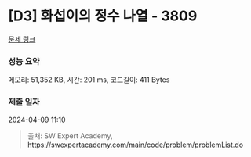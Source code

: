 # [D3] 화섭이의 정수 나열 - 3809 

[문제 링크](https://swexpertacademy.com/main/code/problem/problemDetail.do?contestProbId=AWHz7xD6A20DFAVB) 

### 성능 요약

메모리: 51,352 KB, 시간: 201 ms, 코드길이: 411 Bytes

### 제출 일자

2024-04-09 11:10



> 출처: SW Expert Academy, https://swexpertacademy.com/main/code/problem/problemList.do